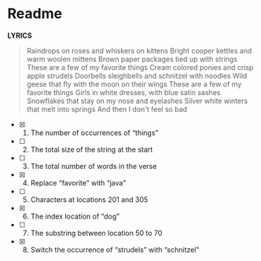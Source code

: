 # **Readme**

**LYRICS**
>Raindrops on roses and whiskers on kittens Bright cooper kettles and warm woolen mittens Brown paper packages tied up with strings These are a few of my favorite things Cream colored ponies and crisp apple strudels Doorbells sleighbells and schnitzel with noodles Wild geese that fly with the moon on their wings These are a few of my favorite things Girls in white dresses, with blue satin sashes Snowflakes that stay on my nose and eyelashes Silver white winters that melt into springs And then I don't feel so bad

 - [X] 1. The number of occurrences of “things”
 - [ ] 2. The total size of the string at the start
 - [ ] 3. The total number of words in the verse
 - [X] 4. Replace “favorite” with “java”
 - [ ] 5. Characters at locations 201 and 305
 - [X] 6. The index location of “dog”
 - [ ] 7. The substring between location 50 to 70
 - [X] 8. Switch the occurrence of “strudels” with “schnitzel"

